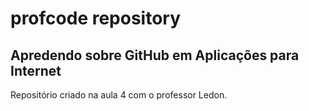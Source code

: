# profcode repository

## Apredendo sobre GitHub em Aplicações para Internet

Repositório criado na aula 4 com o professor Ledon.
